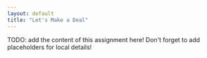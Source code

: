 ```yaml
---
layout: default
title: "Let's Make a Deal"
---
```


TODO: add the content of this assignment here!  Don't forget to add placeholders for local details!
